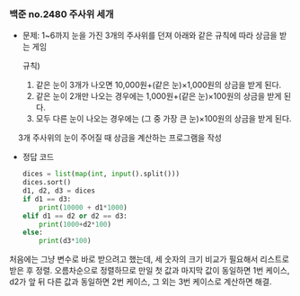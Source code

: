 ### 백준 no.2480 주사위 세개

- 문제: 1~6까지 눈을 가진 3개의 주사위를 던져 아래와 같은 규칙에 따라 상금을 받는 게임
  
  규칙)
  
  1. 같은 눈이 3개가 나오면 10,000원+(같은 눈)×1,000원의 상금을 받게 된다. 
  2. 같은 눈이 2개만 나오는 경우에는 1,000원+(같은 눈)×100원의 상금을 받게 된다. 
  3. 모두 다른 눈이 나오는 경우에는 (그 중 가장 큰 눈)×100원의 상금을 받게 된다.

    3개 주사위의 눈이 주어질 때 상금을 계산하는 프로그램을 작성



- 정답 코드
  
  ```python
  dices = list(map(int, input().split()))
  dices.sort()
  d1, d2, d3 = dices
  if d1 == d3:
      print(10000 + d1*1000)
  elif d1 == d2 or d2 == d3:
      print(1000+d2*100)
  else:
      print(d3*100)
  ```



처음에는 그냥 변수로 바로 받으려고 했는데, 세 숫자의 크기 비교가 필요해서 리스트로 받은 후 정렬. 오름차순으로 정렬하므로 만일 첫 값과 마지막 값이 동일하면 1번 케이스, d2가 앞 뒤 다른 값과 동일하면 2번 케이스, 그 외는 3번 케이스로 계산하면 해결.
